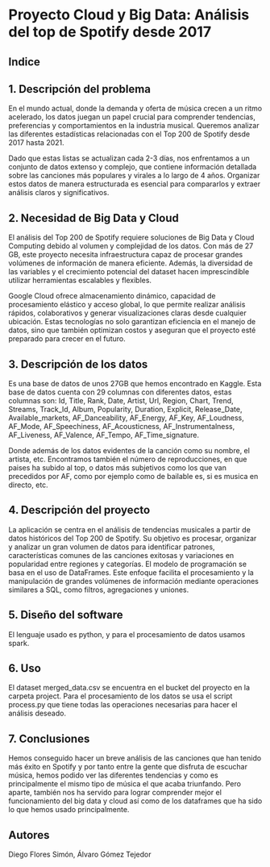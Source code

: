 # Proyecto Cloud y Big Data: Análisis del top de Spotify desde 2017

## Indice


## 1. Descripción del problema
En el mundo actual, donde la demanda y oferta de música crecen a un ritmo acelerado, los datos juegan un papel crucial para comprender tendencias, preferencias y comportamientos en la industria musical. Queremos analizar las diferentes estadísticas relacionadas con el Top 200 de Spotify desde 2017 hasta 2021.

Dado que estas listas se actualizan cada 2-3 días, nos enfrentamos a un conjunto de datos extenso y complejo, que contiene información detallada sobre las canciones más populares y virales a lo largo de 4 años. Organizar estos datos de manera estructurada es esencial para compararlos y extraer análisis claros y significativos.

## 2. Necesidad de Big Data y Cloud
El análisis del Top 200 de Spotify requiere soluciones de Big Data y Cloud Computing debido al volumen y complejidad de los datos. Con más de 27 GB, este proyecto necesita infraestructura capaz de procesar grandes volúmenes de información de manera eficiente. Además, la diversidad de las variables y el crecimiento potencial del dataset hacen imprescindible utilizar herramientas escalables y flexibles.

Google Cloud ofrece almacenamiento dinámico, capacidad de procesamiento elástico y acceso global, lo que permite realizar análisis rápidos, colaborativos y generar visualizaciones claras desde cualquier ubicación. Estas tecnologías no solo garantizan eficiencia en el manejo de datos, sino que también optimizan costos y aseguran que el proyecto esté preparado para crecer en el futuro.

## 3. Descripción de los datos
Es una base de datos de unos 27GB que hemos encontrado en Kaggle. Esta base de datos cuenta con 29 columnas con diferentes datos, estas columnas son:
Id, Title, Rank, Date, Artist, Url, Region, Chart, Trend, Streams, Track_Id, Album, Popularity, Duration, Explicit, Release_Date, Available_markets, AF_Danceability, AF_Energy, AF_Key, AF_Loudness, AF_Mode, AF_Speechiness, AF_Acousticness, AF_Instrumentalness, AF_Liveness, AF_Valence, AF_Tempo, AF_Time_signature.

Donde además de los datos evidentes de la canción como su nombre, el artista, etc. Encontramos también el número de reproducciones, en que paises ha subido al top, o datos más subjetivos como los que van precedidos por AF, como por ejemplo como de bailable es, si es musica en directo, etc.

## 4. Descripción del proyecto
La aplicación se centra en el análisis de tendencias musicales a partir de datos históricos del Top 200 de Spotify. Su objetivo es procesar, organizar y analizar un gran volumen de datos para identificar patrones, características comunes de las canciones exitosas y variaciones en popularidad entre regiones y categorías.
El modelo de programación se basa en el uso de DataFrames. Este enfoque facilita el procesamiento y la manipulación de grandes volúmenes de información mediante operaciones similares a SQL, como filtros, agregaciones y uniones.

## 5. Diseño del software
El lenguaje usado es python, y para el procesamiento de datos usamos spark.

## 6. Uso
El dataset merged_data.csv se encuentra en el bucket del proyecto en la carpeta project.
Para el procesamiento de los datos se usa el script process.py que tiene todas las operaciones necesarias para hacer el análisis deseado.

## 7. Conclusiones
Hemos conseguido hacer un breve análisis de las canciones que han tenido más éxito en Spotify y por tanto entre la gente que disfruta de escuchar música, hemos podido ver las diferentes tendencias y como es principalmente el mismo tipo de música el que acaba triunfando. Pero aparte, también nos ha servido para lograr comprender mejor el funcionamiento del big data y cloud así como de los dataframes que ha sido lo que hemos usado principalmente.

## Autores
Diego Flores Simón,
Álvaro Gómez Tejedor
